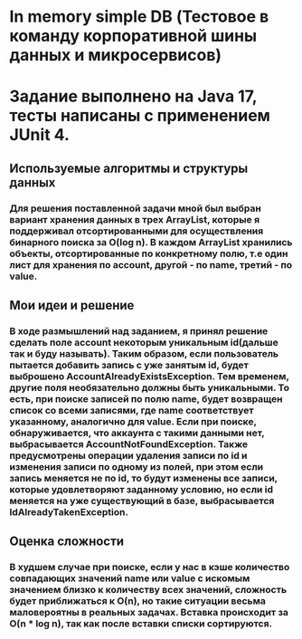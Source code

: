 # In memory simple DB (Тестовое в команду корпоративной шины данных и микросервисов)

# Задание выполнено на Java 17, тесты написаны с применением JUnit 4.

## Используемые алгоритмы и структуры данных

### Для решения поставленной задачи мной был выбран вариант хранения данных в трех ArrayList, которые я поддерживал отсортированными для осуществления бинарного поиска за O(log n). В каждом ArrayList хранились объекты, отсортированные по конкретному полю, т.е один лист для хранения по account, другой - по name, третий - по value.

## Мои идеи и решение

### В ходе размышлений над заданием, я принял решение сделать поле account некоторым уникальным id(дальше так и буду называть). Таким образом, если пользователь пытается добавить запись с уже занятым id, будет выброшено AccountAlreadyExistsException. Тем временем, другие поля необязательно должны быть уникальными. То есть, при поиске записей по полю name, будет возвращен список со всеми записями, где name соответствует указанному, аналогично для value. Если при поиске, обнаруживается, что аккаунта с такими данными нет, выбрасывается AccountNotFoundException. Также предусмотрены операции удаления записи по id и изменения записи по одному из полей, при этом если запись меняется не по id, то будут изменены все записи, которые удовлетворяют заданному условию, но если id меняется на уже существующий в базе, выбрасывается IdAlreadyTakenException.

## Оценка сложности

### В худшем случае при поиске, если у нас в кэше количество совпадающих значений name или value с искомым значением близко к количеству всех значений, сложность будет приближаться к O(n), но такие ситуации весьма маловероятны в реальных задачах. Вставка происходит за O(n * log n), так как после вставки списки сортируются. 
